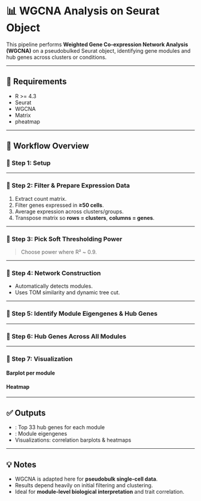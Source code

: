 # 📊 WGCNA Analysis on Seurat Object

This pipeline performs **Weighted Gene Co-expression Network Analysis (WGCNA)** on a pseudobulked Seurat object, identifying gene modules and hub genes across clusters or conditions.

---

## 🔧 Requirements

- R >= 4.3
- Seurat
- WGCNA
- Matrix
- pheatmap

---

## 🔁 Workflow Overview

### 🔹 Step 1: Setup



---

### 🔹 Step 2: Filter & Prepare Expression Data

1. Extract count matrix.
2. Filter genes expressed in **≥50 cells**.
3. Average expression across clusters/groups.
4. Transpose matrix so **rows = clusters**, **columns = genes**.



---

### 🔹 Step 3: Pick Soft Thresholding Power



> Choose power where R² ~ 0.9.

---

### 🔹 Step 4: Network Construction



- Automatically detects modules.
- Uses TOM similarity and dynamic tree cut.

---

### 🔹 Step 5: Identify Module Eigengenes & Hub Genes



---

### 🔹 Step 6: Hub Genes Across All Modules



---

### 🔹 Step 7: Visualization

#### Barplot per module



#### Heatmap



---

## ✅ Outputs

- : Top 33 hub genes for each module
- : Module eigengenes
- Visualizations: correlation barplots & heatmaps

---

## 💡 Notes

- WGCNA is adapted here for **pseudobulk single-cell data**.
- Results depend heavily on initial filtering and clustering.
- Ideal for **module-level biological interpretation** and trait correlation.


